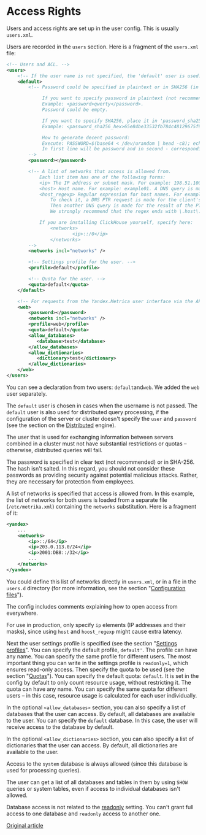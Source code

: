 # Access Rights

Users and access rights are set up in the user config. This is usually `users.xml`.

Users are recorded in the `users` section. Here is a fragment of the `users.xml` file:

```xml
<!-- Users and ACL. -->
<users>
    <!-- If the user name is not specified, the 'default' user is used. -->
    <default>
        <!-- Password could be specified in plaintext or in SHA256 (in hex format).

             If you want to specify password in plaintext (not recommended), place it in 'password' element.
             Example: <password>qwerty</password>.
             Password could be empty.

             If you want to specify SHA256, place it in 'password_sha256_hex' element.
             Example: <password_sha256_hex>65e84be33532fb784c48129675f9eff3a682b27168c0ea744b2cf58ee02337c5</password_sha256_hex>

             How to generate decent password:
             Execute: PASSWORD=$(base64 < /dev/urandom | head -c8); echo "$PASSWORD"; echo -n "$PASSWORD" | sha256sum | tr -d '-'
             In first line will be password and in second - corresponding SHA256.
        -->
        <password></password>

        <!-- A list of networks that access is allowed from.
            Each list item has one of the following forms:
            <ip> The IP address or subnet mask. For example: 198.51.100.0/24 or 2001:DB8::/32.
            <host> Host name. For example: example01. A DNS query is made for verification, and all addresses obtained are compared with the address of the customer.
            <host_regexp> Regular expression for host names. For example, ^example\d\d-\d\d-\d\.host\.ru$
                To check it, a DNS PTR request is made for the client's address and a regular expression is applied to the result.
                Then another DNS query is made for the result of the PTR query, and all received address are compared to the client address.
                We strongly recommend that the regex ends with \.host\.ru$.

            If you are installing ClickHouse yourself, specify here:
                <networks>
                        <ip>::/0</ip>
                </networks>
        -->
        <networks incl="networks" />

        <!-- Settings profile for the user. -->
        <profile>default</profile>

        <!-- Quota for the user. -->
        <quota>default</quota>
    </default>

    <!-- For requests from the Yandex.Metrica user interface via the API for data on specific counters. -->
    <web>
        <password></password>
        <networks incl="networks" />
        <profile>web</profile>
        <quota>default</quota>
        <allow_databases>
           <database>test</database>
        </allow_databases>
        <allow_dictionaries>
           <dictionary>test</dictionary>
        </allow_dictionaries>
    </web>
</users>
```

You can see a declaration from two users: `default`and`web`. We added the `web` user separately.

The `default` user is chosen in cases when the username is not passed. The `default` user is also used for distributed query processing, if the configuration of the server or cluster doesn't specify the `user` and `password` (see the section on the [Distributed](../operations/table_engines/distributed.md) engine).

The user that is used for exchanging information between servers combined in a cluster must not have substantial restrictions or quotas – otherwise, distributed queries will fail.

The password is specified in clear text (not recommended) or in SHA-256. The hash isn't salted. In this regard, you should not consider these passwords as providing security against potential malicious attacks. Rather, they are necessary for protection from employees.

A list of networks is specified that access is allowed from. In this example, the list of networks for both users is loaded from a separate file (`/etc/metrika.xml`) containing the `networks` substitution. Here is a fragment of it:

```xml
<yandex>
    ...
    <networks>
        <ip>::/64</ip>
        <ip>203.0.113.0/24</ip>
        <ip>2001:DB8::/32</ip>
        ...
    </networks>
</yandex>
```

You could define this list of networks directly in `users.xml`, or in a file in the `users.d` directory (for more information, see the section "[Configuration files](configuration_files.md#configuration_files)").

The config includes comments explaining how to open access from everywhere.

For use in production, only specify `ip` elements (IP addresses and their masks), since using `host` and `hoost_regexp` might cause extra latency.

Next the user settings profile is specified (see the section "[Settings profiles](settings/settings_profiles.md)". You can specify the default profile, `default'`. The profile can have any name. You can specify the same profile for different users. The most important thing you can write in the settings profile is `readonly=1`, which ensures read-only access.
Then specify the quota to be used (see the section "[Quotas](quotas.md#quotas)"). You can specify the default quota: `default`. It is set in the config by default to only count resource usage, without restricting it. The quota can have any name. You can specify the same quota for different users – in this case, resource usage is calculated for each user individually.

In the optional `<allow_databases>` section, you can also specify a list of databases that the user can access. By default, all databases are available to the user. You can specify the `default` database. In this case, the user will receive access to the database by default.

In the optional `<allow_dictionaries>` section, you can also specify a list of dictionaries that the user can access. By default, all dictionaries are available to the user.

Access to the `system` database is always allowed (since this database is used for processing queries).

The user can get a list of all databases and tables in them by using `SHOW` queries or system tables, even if access to individual databases isn't allowed.

Database access is not related to the [readonly](settings/permissions_for_queries.md#settings_readonly) setting. You can't grant full access to one database and `readonly` access to another one.

[Original article](https://clickhouse.yandex/docs/en/operations/access_rights/) <!--hide-->
